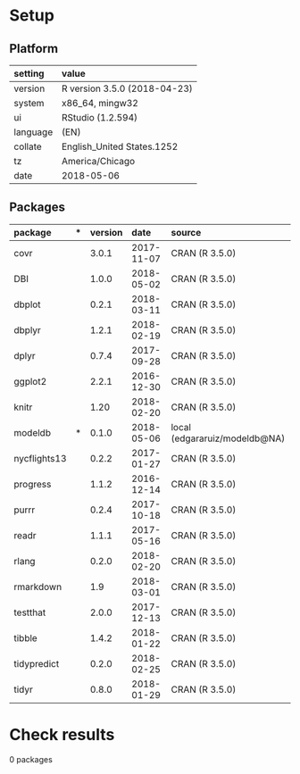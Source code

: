 # Setup

## Platform

|setting  |value                        |
|:--------|:----------------------------|
|version  |R version 3.5.0 (2018-04-23) |
|system   |x86_64, mingw32              |
|ui       |RStudio (1.2.594)            |
|language |(EN)                         |
|collate  |English_United States.1252   |
|tz       |America/Chicago              |
|date     |2018-05-06                   |

## Packages

|package      |*  |version |date       |source                        |
|:------------|:--|:-------|:----------|:-----------------------------|
|covr         |   |3.0.1   |2017-11-07 |CRAN (R 3.5.0)                |
|DBI          |   |1.0.0   |2018-05-02 |CRAN (R 3.5.0)                |
|dbplot       |   |0.2.1   |2018-03-11 |CRAN (R 3.5.0)                |
|dbplyr       |   |1.2.1   |2018-02-19 |CRAN (R 3.5.0)                |
|dplyr        |   |0.7.4   |2017-09-28 |CRAN (R 3.5.0)                |
|ggplot2      |   |2.2.1   |2016-12-30 |CRAN (R 3.5.0)                |
|knitr        |   |1.20    |2018-02-20 |CRAN (R 3.5.0)                |
|modeldb      |*  |0.1.0   |2018-05-06 |local (edgararuiz/modeldb@NA) |
|nycflights13 |   |0.2.2   |2017-01-27 |CRAN (R 3.5.0)                |
|progress     |   |1.1.2   |2016-12-14 |CRAN (R 3.5.0)                |
|purrr        |   |0.2.4   |2017-10-18 |CRAN (R 3.5.0)                |
|readr        |   |1.1.1   |2017-05-16 |CRAN (R 3.5.0)                |
|rlang        |   |0.2.0   |2018-02-20 |CRAN (R 3.5.0)                |
|rmarkdown    |   |1.9     |2018-03-01 |CRAN (R 3.5.0)                |
|testthat     |   |2.0.0   |2017-12-13 |CRAN (R 3.5.0)                |
|tibble       |   |1.4.2   |2018-01-22 |CRAN (R 3.5.0)                |
|tidypredict  |   |0.2.0   |2018-02-25 |CRAN (R 3.5.0)                |
|tidyr        |   |0.8.0   |2018-01-29 |CRAN (R 3.5.0)                |

# Check results

0 packages




